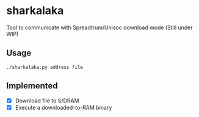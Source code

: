 # sharkalaka
Tool to communicate with Spreadtrum/Unisoc download mode
(Still under WIP)

## Usage

`./sharkalaka.py address file`

## Implemented
- [x] Download file to S/DRAM 
- [x] Execute a downloaded-to-RAM binary
